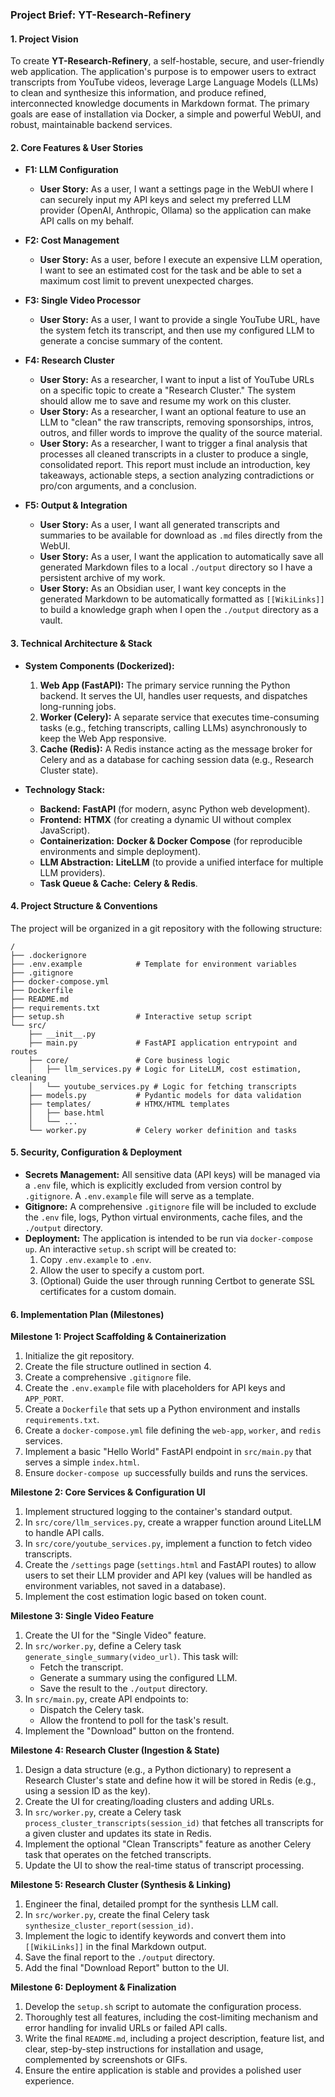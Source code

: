 ### **Project Brief: YT-Research-Refinery**

#### **1. Project Vision**

To create **YT-Research-Refinery**, a self-hostable, secure, and user-friendly web application. The application's purpose is to empower users to extract transcripts from YouTube videos, leverage Large Language Models (LLMs) to clean and synthesize this information, and produce refined, interconnected knowledge documents in Markdown format. The primary goals are ease of installation via Docker, a simple and powerful WebUI, and robust, maintainable backend services.

#### **2. Core Features & User Stories**

*   **F1: LLM Configuration**
    *   **User Story:** As a user, I want a settings page in the WebUI where I can securely input my API keys and select my preferred LLM provider (OpenAI, Anthropic, Ollama) so the application can make API calls on my behalf.

*   **F2: Cost Management**
    *   **User Story:** As a user, before I execute an expensive LLM operation, I want to see an estimated cost for the task and be able to set a maximum cost limit to prevent unexpected charges.

*   **F3: Single Video Processor**
    *   **User Story:** As a user, I want to provide a single YouTube URL, have the system fetch its transcript, and then use my configured LLM to generate a concise summary of the content.

*   **F4: Research Cluster**
    *   **User Story:** As a researcher, I want to input a list of YouTube URLs on a specific topic to create a "Research Cluster." The system should allow me to save and resume my work on this cluster.
    *   **User Story:** As a researcher, I want an optional feature to use an LLM to "clean" the raw transcripts, removing sponsorships, intros, outros, and filler words to improve the quality of the source material.
    *   **User Story:** As a researcher, I want to trigger a final analysis that processes all cleaned transcripts in a cluster to produce a single, consolidated report. This report must include an introduction, key takeaways, actionable steps, a section analyzing contradictions or pro/con arguments, and a conclusion.

*   **F5: Output & Integration**
    *   **User Story:** As a user, I want all generated transcripts and summaries to be available for download as `.md` files directly from the WebUI.
    *   **User Story:** As a user, I want the application to automatically save all generated Markdown files to a local `./output` directory so I have a persistent archive of my work.
    *   **User Story:** As an Obsidian user, I want key concepts in the generated Markdown to be automatically formatted as `[[WikiLinks]]` to build a knowledge graph when I open the `./output` directory as a vault.

#### **3. Technical Architecture & Stack**

*   **System Components (Dockerized):**
    1.  **Web App (FastAPI):** The primary service running the Python backend. It serves the UI, handles user requests, and dispatches long-running jobs.
    2.  **Worker (Celery):** A separate service that executes time-consuming tasks (e.g., fetching transcripts, calling LLMs) asynchronously to keep the Web App responsive.
    3.  **Cache (Redis):** A Redis instance acting as the message broker for Celery and as a database for caching session data (e.g., Research Cluster state).

*   **Technology Stack:**
    *   **Backend:** **FastAPI** (for modern, async Python web development).
    *   **Frontend:** **HTMX** (for creating a dynamic UI without complex JavaScript).
    *   **Containerization:** **Docker & Docker Compose** (for reproducible environments and simple deployment).
    *   **LLM Abstraction:** **LiteLLM** (to provide a unified interface for multiple LLM providers).
    *   **Task Queue & Cache:** **Celery & Redis**.

#### **4. Project Structure & Conventions**

The project will be organized in a git repository with the following structure:

```
/
├── .dockerignore
├── .env.example            # Template for environment variables
├── .gitignore
├── docker-compose.yml
├── Dockerfile
├── README.md
├── requirements.txt
├── setup.sh                # Interactive setup script
└── src/
    ├── __init__.py
    ├── main.py             # FastAPI application entrypoint and routes
    ├── core/               # Core business logic
    │   ├── llm_services.py # Logic for LiteLLM, cost estimation, cleaning
    │   └── youtube_services.py # Logic for fetching transcripts
    ├── models.py           # Pydantic models for data validation
    ├── templates/          # HTMX/HTML templates
    │   ├── base.html
    │   └── ...
    └── worker.py           # Celery worker definition and tasks
```

#### **5. Security, Configuration & Deployment**

*   **Secrets Management:** All sensitive data (API keys) will be managed via a `.env` file, which is explicitly excluded from version control by `.gitignore`. A `.env.example` file will serve as a template.
*   **Gitignore:** A comprehensive `.gitignore` file will be included to exclude the `.env` file, logs, Python virtual environments, cache files, and the `./output` directory.
*   **Deployment:** The application is intended to be run via `docker-compose up`. An interactive `setup.sh` script will be created to:
    1.  Copy `.env.example` to `.env`.
    2.  Allow the user to specify a custom port.
    3.  (Optional) Guide the user through running Certbot to generate SSL certificates for a custom domain.

#### **6. Implementation Plan (Milestones)**

**Milestone 1: Project Scaffolding & Containerization**
1.  Initialize the git repository.
2.  Create the file structure outlined in section 4.
3.  Create a comprehensive `.gitignore` file.
4.  Create the `.env.example` file with placeholders for API keys and `APP_PORT`.
5.  Create a `Dockerfile` that sets up a Python environment and installs `requirements.txt`.
6.  Create a `docker-compose.yml` file defining the `web-app`, `worker`, and `redis` services.
7.  Implement a basic "Hello World" FastAPI endpoint in `src/main.py` that serves a simple `index.html`.
8.  Ensure `docker-compose up` successfully builds and runs the services.

**Milestone 2: Core Services & Configuration UI**
1.  Implement structured logging to the container's standard output.
2.  In `src/core/llm_services.py`, create a wrapper function around LiteLLM to handle API calls.
3.  In `src/core/youtube_services.py`, implement a function to fetch video transcripts.
4.  Create the `/settings` page (`settings.html` and FastAPI routes) to allow users to set their LLM provider and API key (values will be handled as environment variables, not saved in a database).
5.  Implement the cost estimation logic based on token count.

**Milestone 3: Single Video Feature**
1.  Create the UI for the "Single Video" feature.
2.  In `src/worker.py`, define a Celery task `generate_single_summary(video_url)`. This task will:
    *   Fetch the transcript.
    *   Generate a summary using the configured LLM.
    *   Save the result to the `./output` directory.
3.  In `src/main.py`, create API endpoints to:
    *   Dispatch the Celery task.
    *   Allow the frontend to poll for the task's result.
4.  Implement the "Download" button on the frontend.

**Milestone 4: Research Cluster (Ingestion & State)**
1.  Design a data structure (e.g., a Python dictionary) to represent a Research Cluster's state and define how it will be stored in Redis (e.g., using a session ID as the key).
2.  Create the UI for creating/loading clusters and adding URLs.
3.  In `src/worker.py`, create a Celery task `process_cluster_transcripts(session_id)` that fetches all transcripts for a given cluster and updates its state in Redis.
4.  Implement the optional "Clean Transcripts" feature as another Celery task that operates on the fetched transcripts.
5.  Update the UI to show the real-time status of transcript processing.

**Milestone 5: Research Cluster (Synthesis & Linking)**
1.  Engineer the final, detailed prompt for the synthesis LLM call.
2.  In `src/worker.py`, create the final Celery task `synthesize_cluster_report(session_id)`.
3.  Implement the logic to identify keywords and convert them into `[[WikiLinks]]` in the final Markdown output.
4.  Save the final report to the `./output` directory.
5.  Add the final "Download Report" button to the UI.

**Milestone 6: Deployment & Finalization**
1.  Develop the `setup.sh` script to automate the configuration process.
2.  Thoroughly test all features, including the cost-limiting mechanism and error handling for invalid URLs or failed API calls.
3.  Write the final `README.md`, including a project description, feature list, and clear, step-by-step instructions for installation and usage, complemented by screenshots or GIFs.
4.  Ensure the entire application is stable and provides a polished user experience.